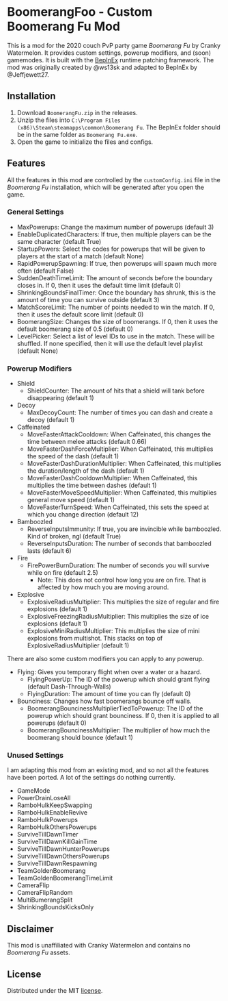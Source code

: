 BoomerangFoo - Custom Boomerang Fu Mod
======================================

This is a mod for the 2020 couch PvP party game *Boomerang Fu* by Cranky Watermelon. It provides custom settings, powerup modifiers, and (soon) gamemodes. It is built with the [BepInEx](https://github.com/BepInEx/BepInEx/) runtime patching framework. The mod was originally created by @ws13sk and adapted to BepInEx by @Jeffjewett27. 

## Installation

1. Download `BoomerangFu.zip` in the releases.
2. Unzip the files into `C:\Program Files (x86)\Steam\steamapps\common\Boomerang Fu`. The BepInEx folder should be in the same folder as `Boomerang Fu.exe`.
3. Open the game to initialize the files and configs.

## Features

All the features in this mod are controlled by the `customConfig.ini` file in the *Boomerang Fu* installation, which will be generated after you open the game.

### General Settings
- MaxPowerups: Change the maximum number of powerups (default 3)
- EnableDuplicatedCharacters: If true, then multiple players can be the same character (default True)
- StartupPowers: Select the codes for powerups that will be given to players at the start of a match (default None)
- RapidPowerupSpawning: If true, then powerups will spawn much more often (default False)
- SuddenDeathTimeLimit: The amount of seconds before the boundary closes in. If 0, then it uses the default time limit (default 0)
- ShrinkingBoundsFinalTimer: Once the boundary has shrunk, this is the amount of time you can survive outside (default 3)
- MatchScoreLimit: The number of points needed to win the match. If 0, then it uses the default score limit (default 0)
- BoomerangSize: Changes the size of boomerangs. If 0, then it uses the default boomerang size of 0.5 (default 0)
- LevelPicker: Select a list of level IDs to use in the match. These will be shuffled. If none specified, then it will use the default level playlist (default None)

### Powerup Modifiers

- Shield
  - ShieldCounter: The amount of hits that a shield will tank before disappearing (default 1)
- Decoy
  - MaxDecoyCount: The number of times you can dash and create a decoy (default 1)
- Caffeinated 
  - MoveFasterAttackCooldown: When Caffeinated, this changes the time between melee attacks (default 0.66)
  - MoveFasterDashForceMultiplier: When Caffeinated, this multiplies the speed of the dash (default 1)
  - MoveFasterDashDurationMultiplier: When Caffeinated, this multiplies the duration/length of the dash (default 1)
  - MoveFasterDashCooldownMultiplier: When Caffeinated, this multiplies the time between dashes (default 1)
  - MoveFasterMoveSpeedMultiplier: When Caffeinated, this multiplies general move speed (default 1)
  - MoveFasterTurnSpeed: When Caffeinated, this sets the speed at which you change direction (default 12)
- Bamboozled
  - ReverseInputsImmunity: If true, you are invincible while bamboozled. Kind of broken, ngl (default True)
  - ReverseInputsDuration: The number of seconds that bamboozled lasts (default 6)
- Fire
  - FirePowerBurnDuration: The number of seconds you will survive while on fire (default 2.5)
    - Note: This does not control how long you are on fire. That is affected by how much you are moving around.
- Explosive
  - ExplosiveRadiusMultiplier: This multiplies the size of regular and fire explosions (default 1)
  - ExplosiveFreezingRadiusMultiplier: This multiplies the size of ice explosions (default 1)
  - ExplosiveMiniRadiusMultiplier: This multiplies the size of mini explosions from multishot. This stacks on top of ExplosiveRadiusMultiplier (default 1)

There are also some custom modifiers you can apply to any powerup.
- Flying: Gives you temporary flight when over a water or a hazard.
  - FlyingPowerUp: The ID of the powerup which should grant flying (default Dash-Through-Walls)
  - FlyingDuration: The amount of time you can fly (default 0)
- Bounciness: Changes how fast boomerangs bounce off walls.
  - BoomerangBouncinessMultiplierTiedToPowerup: The ID of the powerup which should grant bounciness. If 0, then it is applied to all powerups (default 0)
  - BoomerangBouncinessMultiplier: The multiplier of how much the boomerang should bounce (default 1)

### Unused Settings
I am adapting this mod from an existing mod, and so not all the features have been ported. A lot of the settings do nothing currently.

- GameMode
- PowerDrainLoseAll
- RamboHulkKeepSwapping
- RamboHulkEnableRevive
- RamboHulkPowerups
- RamboHulkOthersPowerups
- SurviveTillDawnTimer
- SurviveTillDawnKillGainTime
- SurviveTillDawnHunterPowerups
- SurviveTillDawnOthersPowerups
- SurviveTillDawnRespawning
- TeamGoldenBoomerang
- TeamGoldenBoomerangTimeLimit
- CameraFlip
- CameraFlipRandom
- MultiBumerangSplit
- ShrinkingBoundsKicksOnly

## Disclaimer
This mod is unaffiliated with Cranky Watermelon and contains no *Boomerang Fu* assets.

## License
Distributed under the MIT [license](https://github.com/Jeffjewett27/BoomerangFoo/blob/master/LICENSE.txt).